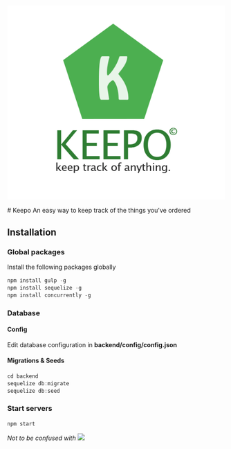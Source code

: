 <p align="center">
	<img src="https://raw.githubusercontent.com/wesleydebruijn/keepo/master/public/img/logo.png" />
</p>
# Keepo
An easy way to keep track of the things you've ordered

## Installation
### Global packages
Install the following packages globally
```js
npm install gulp -g  
npm install sequelize -g  
npm install concurrently -g  
```
### Database
#### Config
Edit database configuration in <b>backend/config/config.json</b>
#### Migrations & Seeds
```js
cd backend
sequelize db:migrate
sequelize db:seed
```
### Start servers
```js
npm start
```

<i>Not to be confused with <img src="https://static-cdn.jtvnw.net/emoticons/v1/1902/1.0" /></i>
